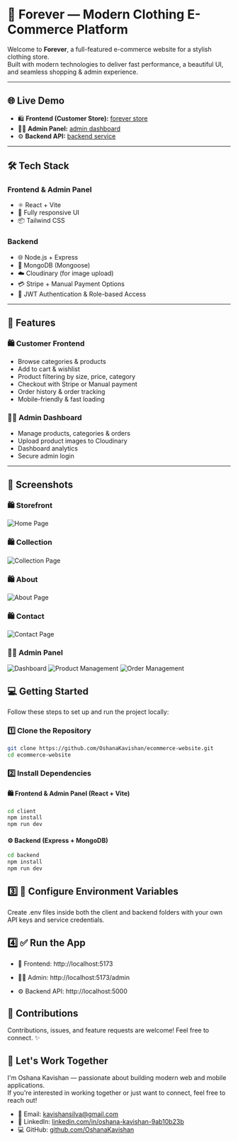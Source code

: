 # 👗 Forever — Modern Clothing E-Commerce Platform

Welcome to **Forever**, a full-featured e-commerce website for a stylish clothing store.  
Built with modern technologies to deliver fast performance, a beautiful UI, and seamless shopping & admin experience.

---

## 🌐 Live Demo

- 🛍️ **Frontend (Customer Store):** [forever store](https://ecommerce-website-frontend-azure.vercel.app/)
- 🧑‍💼 **Admin Panel:** [admin dashboard](https://ecommerce-website-admin-virid.vercel.app/)
- ⚙️ **Backend API:** [backend service](https://ecommerce-website-backend-red.vercel.app/)

---

## 🛠️ Tech Stack

### Frontend & Admin Panel
- ⚛️ React + Vite
- 🛒 Fully responsive UI
- 📦 Tailwind CSS

### Backend
- 🌐 Node.js + Express
- 🍃 MongoDB (Mongoose)
- ☁️ Cloudinary (for image upload)
- 💳 Stripe + Manual Payment Options
- 🔐 JWT Authentication & Role-based Access

---

## 🚀 Features

### 🛍️ Customer Frontend
- Browse categories & products
- Add to cart & wishlist
- Product filtering by size, price, category
- Checkout with Stripe or Manual payment
- Order history & order tracking
- Mobile-friendly & fast loading

### 🧑‍💼 Admin Dashboard
- Manage products, categories & orders
- Upload product images to Cloudinary
- Dashboard analytics
- Secure admin login

---

## 📸 Screenshots

### 🛍️ Storefront

![Home Page](./screenshots/homenew.png)

### 🛍️ Collection

![Collection Page](./screenshots/collection.png)
### 🛍️ About
![About Page](./screenshots/about.png)
### 🛍️ Contact
![Contact Page](./screenshots/contact.png)

### 🧑‍💼 Admin Panel

![Dashboard](./screenshots/admin-dashboard.png)
![Product Management](./screenshots/admin-products.png)
![Order Management](./screenshots/admin-orders.png)

## 💻 Getting Started

Follow these steps to set up and run the project locally:

### 1️⃣ Clone the Repository

```bash
git clone https://github.com/OshanaKavishan/ecommerce-website.git
cd ecommerce-website
```
### 2️⃣ Install Dependencies

#### 🛍️ Frontend & Admin Panel (React + Vite)

```bash
cd client
npm install
npm run dev
```
#### ⚙️ Backend (Express + MongoDB)

```bash
cd backend
npm install
npm run dev
```
## 3️⃣ 🔐 Configure Environment Variables
Create .env files inside both the client and backend folders with your own API keys and service credentials.

## 4️⃣ ✅ Run the App
- 🛒 Frontend: http://localhost:5173

- 🧑‍💼 Admin: http://localhost:5173/admin

- ⚙️ Backend API: http://localhost:5000

## 🤝 Contributions
Contributions, issues, and feature requests are welcome! Feel free to connect. ✨

## 🤝 Let's Work Together

I'm Oshana Kavishan — passionate about building modern web and mobile applications.  
If you're interested in working together or just want to connect, feel free to reach out!

- 📧 Email: kavishansilva@gmail.com  
- 🔗 LinkedIn: [linkedin.com/in/oshana-kavishan-9ab10b23b](https://www.linkedin.com/in/oshana-kavishan-9ab10b23b)  
- 💻 GitHub: [github.com/OshanaKavishan](https://github.com/OshanaKavishan)
